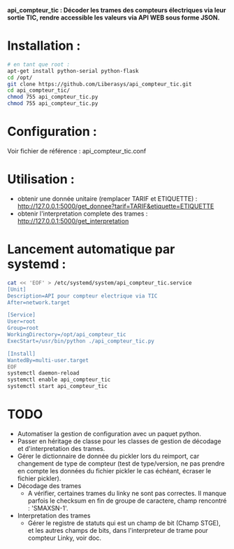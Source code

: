 **api_compteur_tic : Décoder les trames des compteurs électriques via leur sortie TIC, rendre accessible les valeurs via API WEB sous forme JSON.**

# Installation :
```bash
# en tant que root :
apt-get install python-serial python-flask
cd /opt/
git clone https://github.com/Liberasys/api_compteur_tic.git
cd api_compteur_tic/
chmod 755 api_compteur_tic.py
chmod 755 api_compteur_tic.py
```

# Configuration :
Voir fichier de référence : api_compteur_tic.conf

# Utilisation :
- obtenir une donnée unitaire (remplacer TARIF et ETIQUETTE) : http://127.0.0.1:5000/get_donnee?tarif=TARIF&etiquette=ETIQUETTE
- obtenir l'interpretation complete des trames : http://127.0.0.1:5000/get_interpretation

# Lancement automatique par systemd :
```bash
cat << 'EOF' > /etc/systemd/system/api_compteur_tic.service
[Unit]
Description=API pour compteur electrique via TIC
After=network.target

[Service]
User=root
Group=root
WorkingDirectory=/opt/api_compteur_tic
ExecStart=/usr/bin/python ./api_compteur_tic.py

[Install]
WantedBy=multi-user.target
EOF
systemctl daemon-reload
systemctl enable api_compteur_tic
systemctl start api_compteur_tic
```

# TODO
  - Automatiser la gestion de configuration avec un paquet python.
  - Passer en héritage de classe pour les classes de gestion de décodage et d'interpretation des trames.
  - Gérer le dictionnaire de donnée du pickler lors du reimport, car changement de type de compteur (test de type/version, ne pas prendre en compte les données du fichier pickler le cas échéant, écraser le fichier pickler).
  - Décodage des trames
    - A vérifier, certaines trames du linky ne sont pas correctes. Il manque parfois le checksum en fin de groupe de caractere, champ rencontré : 'SMAXSN-1'.
  - Interpretation des trames
    - Gérer le registre de statuts qui est un champ de bit (Champ STGE), et les autres champs de bits, dans l'interpreteur de trame pour compteur Linky, voir doc.

